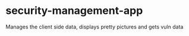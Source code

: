 security-management-app
=======================

Manages the client side data, displays pretty pictures and gets vuln data
